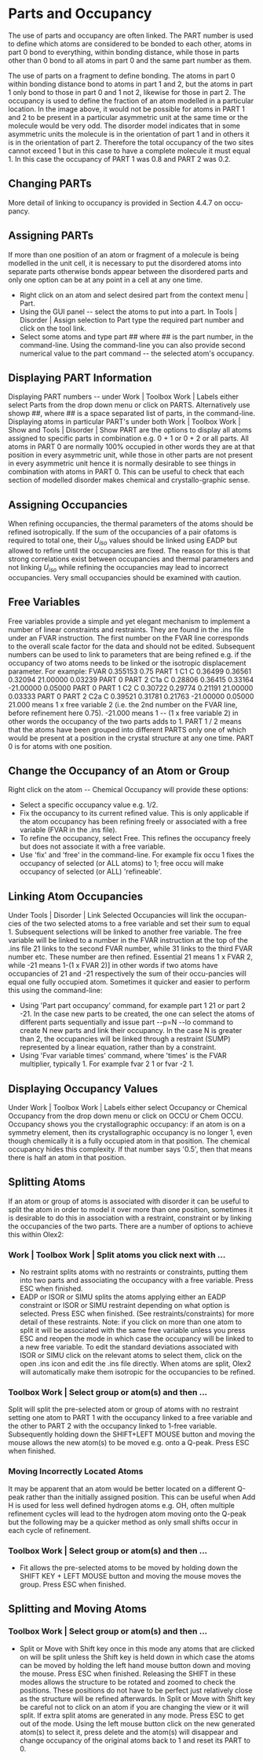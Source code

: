 # Parts and Occupancy
The use of parts and occupancy are often linked. 
The PART number is used to define which atoms are considered to be bonded to each other, atoms in part 0 bond to everything, within bonding distance, while those in parts other than 0 bond to all atoms in part 0 and the same part number as them. 
 
The use of parts on a fragment to define bonding. The atoms in part 0 within bonding distance bond to atoms in part 1 and 2, but the atoms in part 1 only bond to those in part 0 and 1 not 2, likewise for those in part 2.
The occupancy is used to define the fraction of an atom modelled in a particular location. In the image above,  it would not be possible for atoms in PART 1 and 2 to be present in a particular asymmetric unit at the same time or the molecule would be very odd. The disorder model indicates that in some asymmetric units the molecule is in the orientation of part 1 and in others it is in the orientation of part 2. Therefore the total occupancy of the two sites cannot exceed 1 but in this case to have a complete molecule it must equal 1. In this case the occupancy of PART 1 was 0.8 and PART 2 was 0.2.

## Changing PARTs
More detail of linking to occupancy is provided in Section 4.4.7 on occu-pancy.

## Assigning PARTs
If more than one position of an atom or fragment of a molecule is being modelled in the unit cell, it is necessary to put the disordered atoms into separate parts otherwise bonds appear between the disordered parts and only one option can be at any point in a cell at any one time.
- Right click on an atom and select desired part from the context menu | Part.
- Using the GUI panel -- select the atoms to put into a part. In Tools | Disorder | Assign selection to Part type the required part number and click on the tool link.
- Select some atoms and type part ## where ## is the part number, in the command-line. Using the command-line you can also provide second numerical value to the part command -- the selected atom's occupancy.

## Displaying PART Information
Displaying PART numbers -- under Work | Toolbox Work | Labels either select Parts from the drop down menu or click on PARTS. Alternatively use showp ##, where ## is a space separated list of parts, in the command-line.
Displaying atoms in particular PART's under both Work | Toolbox Work | Show and Tools | Disorder | Show PART are the options to display all atoms assigned to specific parts in combination e.g. 0 + 1 or 0 + 2 or all parts.
All atoms in PART 0 are normally 100% occupied in other words they are at that position in every asymmetric unit, while those in other parts are not present in every asymmetric unit hence it is normally desirable to see things in combination with atoms in PART 0. This can be useful to check that each section of modelled disorder makes chemical and crystallo-graphic sense.

## Assigning Occupancies
When refining occupancies, the thermal parameters of the atoms should be refined isotropically. If the sum of the occupancies of a pair ofatoms is required to total one, their $U_{iso}$ values should be linked using EADP but allowed to refine until the occupancies are fixed. The reason for this is that strong correlations exist between occupancies and thermal parameters and not linking $U_{iso}$ while refining the occupancies may lead to incorrect occupancies. Very small occupancies should be examined with caution.

## Free Variables
Free variables provide a simple and yet elegant mechanism to implement a number of linear constraints and restraints. They are found in the .ins file under an FVAR instruction. The first number on the FVAR line corresponds to the overall scale factor for the data and should not be edited. Subsequent numbers can be used to link to parameters that are being refined e.g. if the occupancy of two atoms needs to be linked or the isotropic displacement parameter. For example:
FVAR 0.355153 0.75
PART 1
C1 C 0.36499 0.36561 0.32094 21.00000 0.03239 
PART 0
PART 2
C1a C 0.28806 0.36415 0.33164 -21.00000 0.05000 
PART 0
PART 1
C2 C 0.30722 0.29774 0.21191 21.00000 0.03333 
PART 0
PART 2
C2a C 0.39521 0.31781 0.21763 -21.00000 0.05000
21.000 means 1 x free variable 2 (i.e. the 2nd number on the FVAR line, before refinement here 0.75). -21.000 means 1 -- (1 x free variable 2) in other words the occupancy of the two parts adds to 1.
PART 1 / 2 means that the atoms have been grouped into different PARTS only one of which would be present at a position in the crystal structure at any one time. PART 0 is for atoms with one position.

## Change the Occupancy of an Atom or Group
Right click on the atom -- Chemical Occupancy will provide these options:
- Select a specific occupancy value e.g. 1/2.
- Fix the occupancy to its current refined value. This is only applicable if the atom occupancy has been refining freely or associated with a free variable (FVAR in the .ins file).
- To refine the occupancy, select Free. This refines the occupancy freely but does not associate it with a free variable.
- Use 'fix' and 'free' in the command-line. For example fix occu 1 fixes the occupancy of selected (or ALL atoms) to 1; free occu will make occupancy of selected (or ALL) 'refineable'.

## Linking Atom Occupancies
Under Tools | Disorder | Link Selected Occupancies will link the occupan-cies of the two selected atoms to a free variable and set their sum to equal 1. Subsequent selections will be linked to another free variable.
The free variable will be linked to a number in the FVAR instruction at the top of the .ins file 21 links to the second FVAR number, while 31 links to the third FVAR number etc. These number are then refined. Essential 21 means 1 x FVAR 2, while -21 means 1-(1 x FVAR 2)] in other words if two atoms have occupancies of 21 and -21 respectively the sum of their occu-pancies will equal one fully occupied atom.
Sometimes it quicker and easier to perform this using the command-line:
- Using 'Part part occupancy' command, for example part 1 21 or part 2 -21. In the case new parts to be created, the one can select the atoms of different parts sequentially and issue part --p=N --lo command to create N new parts and link their occupancy. In the case N is greater than 2, the occupancies will be linked through a restraint (SUMP) represented by a linear equation, rather than by a constraint.
- Using 'Fvar variable times' command, where 'times' is the FVAR multiplier, typically 1. For example fvar 2 1 or fvar -2 1.

## Displaying Occupancy Values
Under Work | Toolbox Work | Labels either select Occupancy or Chemical Occupancy from the drop down menu or click on OCCU or Chem OCCU. Occupancy shows you the crystallographic occupancy: if an atom is on a symmetry element, then its crystallographic occupancy is no longer 1, even though chemically it is a fully occupied atom in that position. The chemical occupancy hides this complexity. If that number says '0.5', then that means there is half an atom in that position.

## Splitting Atoms 
If an atom or group of atoms is associated with disorder it can be useful to split the atom in order to model it over more than one position, sometimes it is desirable to do this in association with a restraint, constraint or by linking the occupancies of the two parts. There are a number of options to achieve this within Olex2:

### Work | Toolbox Work | Split atoms you click next with ... 
- No restraint splits atoms with no restraints or constraints, putting them into two parts and associating the occupancy with a free variable. Press ESC when finished.
- EADP or ISOR or SIMU splits the atoms applying either an EADP constraint or ISOR or SIMU restraint depending on what option is selected. Press ESC when finished. (See restraints/constraints) for more detail of these restraints.
Note: if you click on more than one atom to split it will be associated with the same free variable unless you press ESC and reopen the mode in which case the occupancy will be linked to a new free variable. To edit the standard deviations associated with ISOR or SIMU click on the relevant atoms to select them, click on the open .ins icon and edit the .ins file directly. When atoms are split, Olex2 will automatically make them isotropic for the occupancies to be refined.

### Toolbox Work | Select group or atom(s) and then ... 
Split will split the pre-selected atom or group of atoms with no restraint setting one atom to PART 1 with the occupancy linked to a free variable and the other to PART 2 with the occupancy linked to 1-free variable. Subsequently holding down the SHIFT+LEFT MOUSE button and moving the mouse allows the new atom(s) to be moved e.g. onto a Q-peak. Press ESC when finished.

### Moving Incorrectly Located Atoms
It may be apparent that an atom would be better located on a different Q-peak rather than the initially assigned position. This can be useful when Add H is used for less well defined hydrogen atoms e.g. OH, often multiple refinement cycles will lead to the hydrogen atom moving onto the Q-peak but the following may be a quicker method as only small shifts occur in each cycle of refinement.

### Toolbox Work | Select group or atom(s) and then ...
- Fit allows the pre-selected atoms to be moved by holding down the SHIFT KEY + LEFT MOUSE button and moving the mouse moves the group. Press ESC when finished.

## Splitting and Moving Atoms

### Toolbox Work | Select group or atom(s) and then ... 
- Split or Move with Shift key once in this mode any atoms that are clicked on will be split unless the Shift key is held down in which case the atoms can be moved by holding the left hand mouse button down and moving the mouse. Press ESC when finished.
Releasing the SHIFT in these modes allows the structure to be rotated and zoomed to check the positions. These positions do not have to be perfect just relatively close as the structure will be refined afterwards. In Split or Move with Shift key be careful not to click on an atom if you are changing the view or it will split. If extra split atoms are generated in any mode. Press ESC to get out of the mode. Using the left mouse button click on the new generated atom(s) to select it, press delete and the atom(s) will disappear and change occupancy of the original atoms back to 1 and reset its PART to 0.
 

